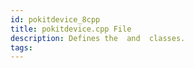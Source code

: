 ```yaml
---
id: pokitdevice_8cpp
title: pokitdevice.cpp File
description: Defines the  and  classes.
tags:
---
```

